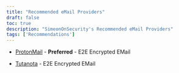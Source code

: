 ```yaml
---
title: "Recommended eMail Providers"
draft: false
toc: true
description: "SimeonOnSecurity's Recommended eMail Providers"
tags: ['Recommendations']
---
```


- [ProtonMail](https://protonmail.com/) - **Preferred** - E2E Encrypted EMail

- [Tutanota](https://www.tutanota.com/) - E2E Encrypted EMail